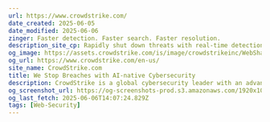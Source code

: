 ```yaml
---
url: https://www.crowdstrike.com/
date_created: 2025-06-05
date_modified: 2025-06-06
zinger: Faster detection. Faster search. Faster resolution.
description_site_cp: Rapidly shut down threats with real-time detection, blazing-fast search, and reduced logging costs.
og_image: https://assets.crowdstrike.com/is/image/crowdstrikeinc/WebShareDefaultImage
og_url: https://www.crowdstrike.com/en-us/
site_name: CrowdStrike.com
title: We Stop Breaches with AI-native Cybersecurity
description: CrowdStrike is a global cybersecurity leader with an advanced cloud-native platform for protecting endpoints, cloud workloads, identities and data.
og_screenshot_url: https://og-screenshots-prod.s3.amazonaws.com/1920x1080/80/false/0e9cb22c3720fb445a31d70f8a89c89091914b2d33d1caf28d85504698fca51b.jpeg
og_last_fetch: 2025-06-06T14:07:24.829Z
tags: [Web-Security]
---
```



